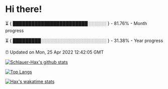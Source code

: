 # Hi there!

⏳ { ████████████████████████░░░░░░ } - 81.76% - Month progress

⏳ { █████████░░░░░░░░░░░░░░░░░░░░░ } - 31.38% - Year progress

⏰ Updated on Mon, 25 Apr 2022 12:42:05 GMT


[![Schlauer-Hax's github stats](https://github-readme-stats.vercel.app/api?username=Schlauer-Hax&show_icons=true&theme=dark&count_private=true)](https://github.com/Schlauer-Hax)


[![Top Langs](https://github-readme-stats.vercel.app/api/top-langs/?username=Schlauer-Hax&layout=compact&theme=dark)](https://github.com/Schlauer-Hax?tab=repositories)


[![Hax's wakatime stats](https://github-readme-stats.vercel.app/api/wakatime?username=Hax&theme=dark)](https://wakatime.com/@Hax)

